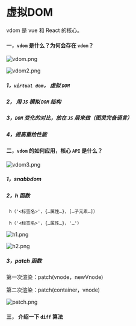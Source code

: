 # 虚拟DOM

vdom 是 vue 和 React 的核心。



#### 一，`vdom` 是什么？为何会存在 `vdom`？

![vdom.png](https://upload-images.jianshu.io/upload_images/1505342-d37e58e97ee7924a.png?imageMogr2/auto-orient/strip%7CimageView2/2/w/1240)



![vdom2.png](https://upload-images.jianshu.io/upload_images/1505342-e89d74788aa9661b.png?imageMogr2/auto-orient/strip%7CimageView2/2/w/1240)



##### 1，`virtual dom`， 虚拟 `DOM`



##### 2， 用 `JS` 模拟 `DOM` 结构



##### 3，`DOM` 变化的对比，放在 `JS` 层来做（图灵完备语言）



##### 4，提高重绘性能



#### 二，`vdom` 的如何应用，核心 `API` 是什么？

![vdom3.png](https://upload-images.jianshu.io/upload_images/1505342-6fd28f72f4437ec5.png?imageMogr2/auto-orient/strip%7CimageView2/2/w/1240)

##### 1，snabbdom



##### 2，h 函数

```
 h（'<标签名>'，{…属性…}，[…子元素…]）

 h（'<标签名>'，{…属性…}，'…'）
```



![h1.png](https://upload-images.jianshu.io/upload_images/1505342-b1a01b9ee7f38c41.png?imageMogr2/auto-orient/strip%7CimageView2/2/w/1240)



![h2.png](https://upload-images.jianshu.io/upload_images/1505342-61f1e9a444a8d944.png?imageMogr2/auto-orient/strip%7CimageView2/2/w/1240)



##### 3，patch 函数

第一次渲染：patch(vnode，newVnode) 

第二次渲染：patch(container，vnode) 

![patch.png](https://upload-images.jianshu.io/upload_images/1505342-c6e9d5c52d944a1b.png?imageMogr2/auto-orient/strip%7CimageView2/2/w/1240)



#### 三， 介绍一下 `diff` 算法



